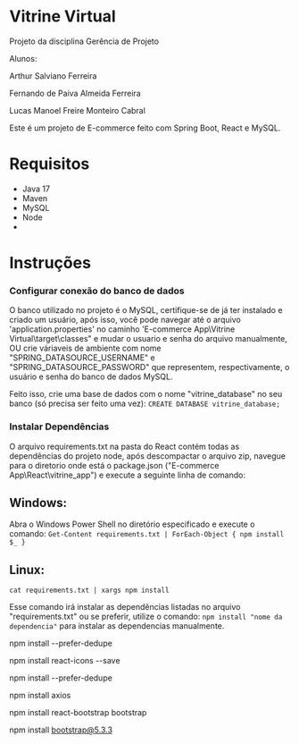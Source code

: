 # Vitrine Virtual

Projeto da disciplina Gerência de Projeto

Alunos:

Arthur Salviano Ferreira

Fernando de Paiva Almeida Ferreira 

Lucas Manoel Freire Monteiro Cabral

  Este é um projeto de E-commerce feito com Spring Boot, React e MySQL.

# Requisitos
- Java 17
- Maven
- MySQL
- Node
- 
# Instruções 

### Configurar conexão do banco de dados
  O banco utilizado no projeto é o MySQL, certifique-se de já ter instalado e criado um usuário, após isso, você pode navegar até o arquivo 'application.properties' no caminho
'E-commerce App\Vitrine Virtual\target\classes" e mudar o usuario e senha do arquivo manualmente,
 OU 
 crie váriaveis de ambiente com nome "SPRING_DATASOURCE_USERNAME" e "SPRING_DATASOURCE_PASSWORD" que representem, respectivamente, o usuário e senha do banco de dados MySQL.

 Feito isso, crie uma base de dados com o nome "vitrine_database" no seu banco (só precisa ser feito uma vez):
   `CREATE DATABASE vitrine_database;`
  
### Instalar Dependências
O arquivo requirements.txt na pasta do React contém todas as dependências do projeto node, após descompactar o arquivo zip, navegue para o
diretorio onde está o package.json ("E-commerce App\React\vitrine_app") e execute a seguinte linha de comando:

## Windows:
  Abra o Windows Power Shell no diretório especificado e execute o comando:
  `Get-Content requirements.txt | ForEach-Object { npm install $_ }`

## Linux:
  `cat requirements.txt | xargs npm install`

Esse comando irá instalar as dependências listadas no arquivo "requirements.txt" ou se preferir, utilize o comando: 
  `npm install "nome da dependencia"`
para instalar as dependencias manualmente.


npm install --prefer-dedupe

npm install react-icons --save

npm install --prefer-dedupe

npm install axios

npm install react-bootstrap bootstrap

npm install bootstrap@5.3.3
